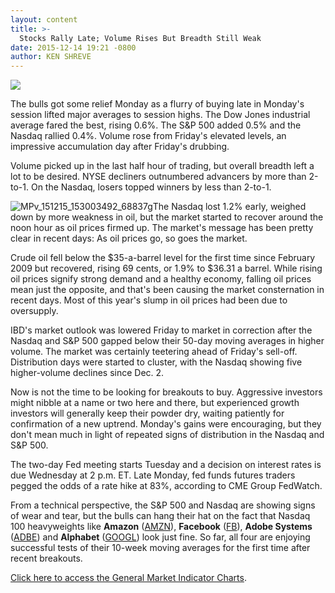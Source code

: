 ```yaml
---
layout: content
title: >-
  Stocks Rally Late; Volume Rises But Breadth Still Weak
date: 2015-12-14 19:21 -0800
author: KEN SHREVE
---
```






![](https://www.investors.com/wp-content/themes/ibd/dist/images/ibd-placeholder.png)









The bulls got some relief Monday as a flurry of buying late in Monday's session lifted major averages to session highs. The Dow Jones industrial average fared the best, rising 0.6%. The S&P 500 added 0.5% and the Nasdaq rallied 0.4%. Volume rose from Friday's elevated levels, an impressive accumulation day after Friday's drubbing.


Volume picked up in the last half hour of trading, but overall breadth left a lot to be desired. NYSE decliners outnumbered advancers by more than 2-to-1. On the Nasdaq, losers topped winners by less than 2-to-1.


![MPv_151215_153003492_68837g](https://www.investors.com/wp-content/uploads/2015/12/MPv_151215_153003492_68837g.gif)The Nasdaq lost 1.2% early, weighed down by more weakness in oil, but the market started to recover around the noon hour as oil prices firmed up. The market's message has been pretty clear in recent days: As oil prices go, so goes the market.


Crude oil fell below the $35-a-barrel level for the first time since February 2009 but recovered, rising 69 cents, or 1.9% to $36.31 a barrel. While rising oil prices signify strong demand and a healthy economy, falling oil prices mean just the opposite, and that's been causing the market consternation in recent days. Most of this year's slump in oil prices had been due to oversupply.


IBD's market outlook was lowered Friday to market in correction after the Nasdaq and S&P 500 gapped below their 50-day moving averages in higher volume. The market was certainly teetering ahead of Friday's sell-off. Distribution days were started to cluster, with the Nasdaq showing five higher-volume declines since Dec. 2.


Now is not the time to be looking for breakouts to buy. Aggressive investors might nibble at a name or two here and there, but experienced growth investors will generally keep their powder dry, waiting patiently for confirmation of a new uptrend. Monday's gains were encouraging, but they don't mean much in light of repeated signs of distribution in the Nasdaq and S&P 500.


The two-day Fed meeting starts Tuesday and a decision on interest rates is due Wednesday at 2 p.m. ET. Late Monday, fed funds futures traders pegged the odds of a rate hike at 83%, according to CME Group FedWatch.


From a technical perspective, the S&P 500 and Nasdaq are showing signs of wear and tear, but the bulls can hang their hat on the fact that Nasdaq 100 heavyweights like **Amazon** ([AMZN](https://research.investors.com/quote.aspx?symbol=AMZN)), **Facebook** ([FB](https://research.investors.com/quote.aspx?symbol=FB)), **Adobe Systems** ([ADBE](https://research.investors.com/quote.aspx?symbol=ADBE)) and **Alphabet** ([GOOGL](https://research.investors.com/quote.aspx?symbol=GOOGL)) look just fine. So far, all four are enjoying successful tests of their 10-week moving averages for the first time after recent breakouts.


[Click here to access the General Market Indicator Charts](https://www.investors.com/pdf/GMI_121515.pdf).




